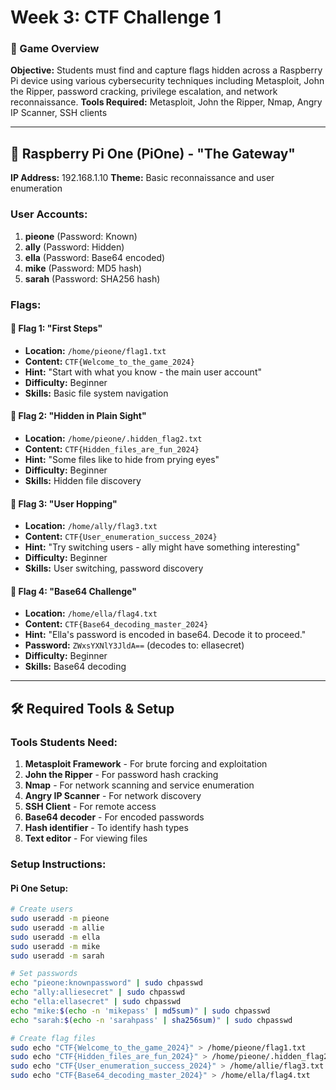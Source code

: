 # Week 3: CTF Challenge 1

### 🎯 Game Overview

**Objective:** Students must find and capture flags hidden across a Raspberry Pi device using various cybersecurity techniques including Metasploit, John the Ripper, password cracking, privilege escalation, and network reconnaissance.
**Tools Required:** Metasploit, John the Ripper, Nmap, Angry IP Scanner, SSH clients

---

## 🥧 Raspberry Pi One (PiOne) - "The Gateway"
**IP Address:** 192.168.1.10
**Theme:** Basic reconnaissance and user enumeration

### User Accounts:
1. **pieone** (Password: Known)
2. **ally** (Password: Hidden)
3. **ella** (Password: Base64 encoded)
4. **mike** (Password: MD5 hash)
5. **sarah** (Password: SHA256 hash)

### Flags:

#### 🏁 Flag 1: "First Steps"
- **Location:** `/home/pieone/flag1.txt`
- **Content:** `CTF{Welcome_to_the_game_2024}`
- **Hint:** "Start with what you know - the main user account"
- **Difficulty:** Beginner
- **Skills:** Basic file system navigation

#### 🏁 Flag 2: "Hidden in Plain Sight"
- **Location:** `/home/pieone/.hidden_flag2.txt`
- **Content:** `CTF{Hidden_files_are_fun_2024}`
- **Hint:** "Some files like to hide from prying eyes"
- **Difficulty:** Beginner
- **Skills:** Hidden file discovery

#### 🏁 Flag 3: "User Hopping"
- **Location:** `/home/ally/flag3.txt`
- **Content:** `CTF{User_enumeration_success_2024}`
- **Hint:** "Try switching users - ally might have something interesting"
- **Difficulty:** Beginner
- **Skills:** User switching, password discovery

#### 🏁 Flag 4: "Base64 Challenge"
- **Location:** `/home/ella/flag4.txt`
- **Content:** `CTF{Base64_decoding_master_2024}`
- **Hint:** "Ella's password is encoded in base64. Decode it to proceed."
- **Password:** `ZWxsYXNlY3JldA==` (decodes to: ellasecret)
- **Difficulty:** Beginner
- **Skills:** Base64 decoding

---

## 🛠️ Required Tools & Setup

### Tools Students Need:
1. **Metasploit Framework** - For brute forcing and exploitation
2. **John the Ripper** - For password hash cracking
3. **Nmap** - For network scanning and service enumeration
4. **Angry IP Scanner** - For network discovery
5. **SSH Client** - For remote access
6. **Base64 decoder** - For encoded passwords
7. **Hash identifier** - To identify hash types
8. **Text editor** - For viewing files

### Setup Instructions:

#### Pi One Setup:
```bash
# Create users
sudo useradd -m pieone
sudo useradd -m allie
sudo useradd -m ella
sudo useradd -m mike
sudo useradd -m sarah

# Set passwords
echo "pieone:knownpassword" | sudo chpasswd
echo "ally:alliesecret" | sudo chpasswd
echo "ella:ellasecret" | sudo chpasswd
echo "mike:$(echo -n 'mikepass' | md5sum)" | sudo chpasswd
echo "sarah:$(echo -n 'sarahpass' | sha256sum)" | sudo chpasswd

# Create flag files
sudo echo "CTF{Welcome_to_the_game_2024}" > /home/pieone/flag1.txt
sudo echo "CTF{Hidden_files_are_fun_2024}" > /home/pieone/.hidden_flag2.txt
sudo echo "CTF{User_enumeration_success_2024}" > /home/allie/flag3.txt
sudo echo "CTF{Base64_decoding_master_2024}" > /home/ella/flag4.txt
```
